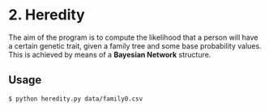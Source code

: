 # 2. Heredity

The aim of the program is to compute the likelihood that a person will have a certain genetic trait, given a family tree and some base probability values. This is achieved by means of a **Bayesian Network** structure.

## Usage

`$ python heredity.py data/family0.csv`
